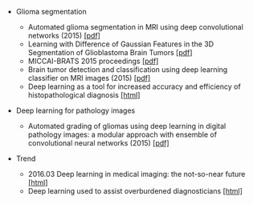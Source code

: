 

* Glioma segmentation
  * Automated glioma segmentation in MRI using deep convolutional networks (2015) [[pdf]](http://www.diva-portal.org/smash/get/diva2:841518/FULLTEXT01.pdf)
  * Learning with Difference of Gaussian Features in the 3D Segmentation of Glioblastoma Brain Tumors [[pdf]](http://cs229.stanford.edu/proj2015/277_report.pdf)
  * MICCAI-BRATS 2015 proceedings [[pdf]](http://people.csail.mit.edu/menze/papers/proceedings_miccai_brats_2015.pdf)
  * Brain tumor detection and classification using deep learning classifier on MRI images (2015) [[pdf]](http://maxwellsci.com/print/rjaset/v10-177-187.pdf)
  * Deep learning as a tool for increased accuracy and efficiency of histopathological diagnosis [[html]](http://www.nature.com/articles/srep26286)
* Deep learning for pathology images
  * Automated grading of gliomas using deep learning in digital pathology images: a modular approach with ensemble of convolutional neural networks (2015) [[pdf]](http://www.ncbi.nlm.nih.gov/pmc/articles/PMC4765616/pdf/2243353.pdf)
  
* Trend
  * 2016.03 Deep learning in medical imaging: the not-so-near future [[html]](http://www.diagnosticimaging.com/pacs-and-informatics/deep-learning-medical-imaging-not-so-near-future)
  * Deep learning used to assist overburdened diagnosticians [[html]](https://www.sciencedaily.com/releases/2016/04/160404134050.htm)


